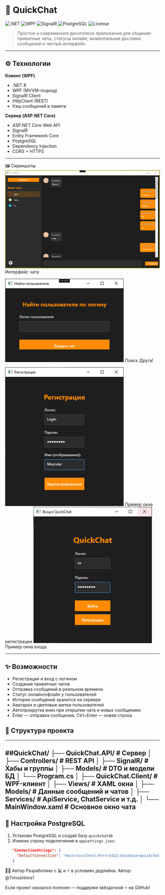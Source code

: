 # 💬 QuickChat

![.NET](https://img.shields.io/badge/.NET-8.0-blueviolet)
![WPF](https://img.shields.io/badge/WPF-Клиент-orange)
![SignalR](https://img.shields.io/badge/SignalR-Мгновенно-success)
![PostgreSQL](https://img.shields.io/badge/PostgreSQL-БД-blue)
![License](https://img.shields.io/badge/Лицензия-MIT-lightgrey)

> Простое и современное десктопное приложение для общения: приватные чаты, статусы онлайн, моментальная доставка сообщений и чистый интерфейс.

---

## ⚙️ Технологии

**Клиент (WPF)**
- .NET 8
- WPF (MVVM-подход)
- SignalR Client
- HttpClient (REST)
- Кэш сообщений в памяти

**Сервер (ASP.NET Core)**
- ASP.NET Core Web API
- SignalR
- Entity Framework Core
- PostgreSQL
- Dependency Injection
- CORS + HTTPS

---
🖼 Скриншоты
![Главный экран](images/chat.jpg)
Интерфейс чата

![Окно Регистрации](images/search.jpg)
Поиск Друга!

![Окно Регистрации](images/reg.jpg)
Пример окна регистрации
![Окно входа](images/login.jpg)
Пример окна входа

---
## ✨ Возможности

- Регистрация и вход с логином
- Создание приватных чатов
- Отправка сообщений в реальном времени
- Статус онлайн/офлайн у пользователей
- История сообщений хранится на сервере
- Аватарки и цветовые метки пользователей
- Автопрокрутка вниз при открытии чата и новых сообщениях
- Enter — отправка сообщения, Ctrl+Enter — новая строка



## 🧱 Структура проекта
---
##QuickChat/
├── QuickChat.API/ # Сервер
│ ├── Controllers/ # REST API
│ ├── SignalR/ # Хабы и группы
│ ├── Models/ # DTO и модели БД
│ └── Program.cs
│
├── QuickChat.Client/ # WPF-клиент
│ ├── Views/ # XAML окна
│ ├── Models/ # Данные сообщений и чатов
│ ├── Services/ # ApiService, ChatService и т.д.
│ └── MainWindow.xaml # Основное окно чата
---

## 🐘 Настройка PostgreSQL

1. Установи PostgreSQL и создай базу `quickchatdb`
2. Измени строку подключения в `appsettings.json`:
   ```json
   "ConnectionStrings": {
     "DefaultConnection": "Host=localhost;Port=5432;Database=quickchatdb;Username=postgres;Password=твой_пароль"
   }


🧑‍💻 Автор
Разработано с 💻 и ⚡ в условиях дедлайна.
Автор: @Timoshkins1

Если проект оказался полезен — поддержи звёздочкой ⭐ на GitHub!

